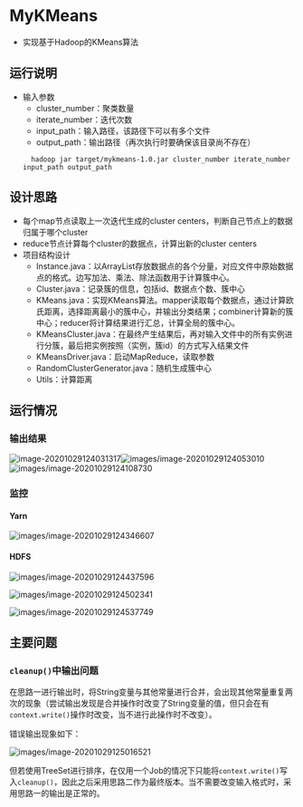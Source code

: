# MyKMeans

- 实现基于Hadoop的KMeans算法

## 运行说明

 - 输入参数
    - cluster_number：聚类数量
    - iterate_number：迭代次数
   - input_path：输入路径，该路径下可以有多个文件
   - output_path：输出路径（再次执行时要确保该目录尚不存在）
   ```
     hadoop jar target/mykmeans-1.0.jar cluster_number iterate_number input_path output_path
   ```

## 设计思路

- 每个map节点读取上一次迭代生成的cluster centers，判断自己节点上的数据归属于哪个cluster
- reduce节点计算每个cluster的数据点，计算出新的cluster centers
- 项目结构设计
  - Instance.java：以ArrayList存放数据点的各个分量，对应文件中原始数据点的格式。边写加法、乘法、除法函数用于计算簇中心。
  - Cluster.java：记录簇的信息，包括id、数据点个数、簇中心
  - KMeans.java：实现KMeans算法。mapper读取每个数据点，通过计算欧氏距离，选择距离最小的簇中心，并输出分类结果；combiner计算新的簇中心；reducer将计算结果进行汇总，计算全局的簇中心。
  - KMeansCluster.java：在最终产生结果后，再对输入文件中的所有实例进行分簇，最后把实例按照（实例，簇id）的方式写入结果文件
  - KMeansDriver.java：启动MapReduce，读取参数
  - RandomClusterGenerator.java：随机生成簇中心
  - Utils：计算距离

## 运行情况

### 输出结果

<img src="images/image-20201029124031317.png" alt="image-20201029124031317"  />![images/image-20201029124053010](images/image-20201029124053010.png)![images/image-20201029124108730](images/image-20201029124108730.png)

### 监控

#### Yarn

![images/image-20201029124346607](images/image-20201029124346607.png)

#### HDFS 

![images/image-20201029124437596](images/image-20201029124437596.png)

![images/image-20201029124502341](images/image-20201029124502341.png)

![images/image-20201029124537749](images/image-20201029124537749.png)

## 主要问题

### `cleanup()`中输出问题

在思路一进行输出时，将String变量与其他常量进行合并，会出现其他常量重复两次的现象（尝试输出发现是合并操作时改变了String变量的值，但只会在有`context.write()`操作时改变，当不进行此操作时不改变）。

错误输出现象如下：

![images/image-20201029125016521](images/image-20201029125016521.png)

但若使用TreeSet进行排序，在仅用一个Job的情况下只能将`context.write()`写入`cleanup()`，因此之后采用思路二作为最终版本。当不需要改变输入格式时，采用思路一的输出是正常的。